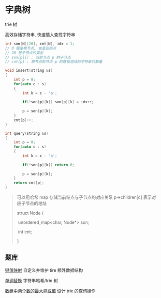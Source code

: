 # 字典树

trie 树

高效存储字符串, 快速插入查找字符串

```C++
int son[N][26], cnt[N], idx = 1;
// 0 既是根节点, 也是空结点
// 26 是子节点的类型
// son[p][] : 当前节点 p 的子节点
// cnt[p] : 根节点到节点 p 的路径组成的字符串的数量

void insert(string &s)
{
    int p = 0;
    for(auto c : s)
    {
        int k = c - 'a';
        
        if(!son[p][k]) son[p][k] = idx++;
        
        p = son[p][k];
    }
    cnt[p]++;
}

int query(string &s)
{
    int p = 0;
    for(auto c : s)
    {
        int k = c - 'a';
        
        if(!son[p][k]) return 0;
        
        p = son[p][k];
    }
    return cnt[p];
}
```

> 可以用哈希 map 存储当前结点与子节点的对应关系  p->children[c] 表示对应子节点的地址
>
> struct Node
> {
>
> ​	unordered_map<char, Node*> son;
>
> ​	int cnt;
>
> }

## 题库

[键值映射](https://leetcode.cn/problems/map-sum-pairs/)	自定义并维护 tire 额外数据结构

[单词替换](https://leetcode.cn/problems/replace-words/)	字符串哈希/trie 树

[数组中两个数的最大异或值](https://leetcode.cn/problems/maximum-xor-of-two-numbers-in-an-array/)	设计 trie 的查询操作
